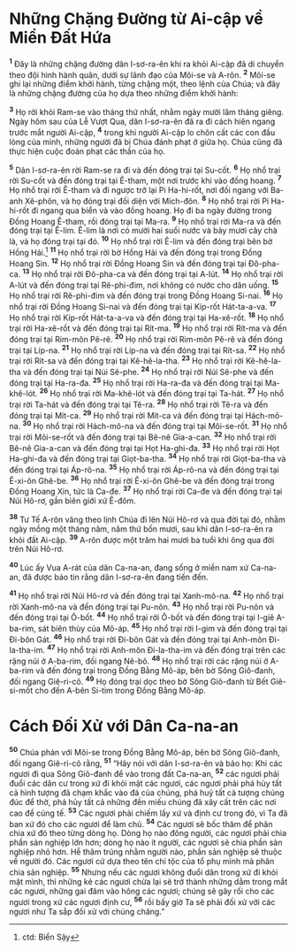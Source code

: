 # Những Chặng Ðường từ Ai-cập về Miền Ðất Hứa
<sup><b>1</b></sup> Ðây là những chặng đường dân I-sơ-ra-ên khi ra khỏi Ai-cập đã di chuyển theo đội hình hành quân, dưới sự lãnh đạo của Môi-se và A-rôn. <sup><b>2</b></sup> Môi-se ghi lại những điểm khởi hành, từng chặng một, theo lệnh của Chúa; và đây là những chặng đường của họ dựa theo những điểm khởi hành:

<sup><b>3</b></sup> Họ rời khỏi Ram-se vào tháng thứ nhất, nhằm ngày mười lăm tháng giêng. Ngày hôm sau của Lễ Vượt Qua, dân I-sơ-ra-ên đã ra đi cách hiên ngang trước mắt người Ai-cập, <sup><b>4</b></sup> trong khi người Ai-cập lo chôn cất các con đầu lòng của mình, những người đã bị Chúa đánh phạt ở giữa họ. Chúa cũng đã thực hiện cuộc đoán phạt các thần của họ.

<sup><b>5</b></sup> Dân I-sơ-ra-ên rời Ram-se ra đi và đến đóng trại tại Su-cốt. <sup><b>6</b></sup> Họ nhổ trại rời Su-cốt và đến đóng trại tại Ê-tham, một nơi trước khi vào đồng hoang. <sup><b>7</b></sup> Họ nhổ trại rời Ê-tham và đi ngược trở lại Pi Ha-hi-rốt, nơi đối ngang với Ba-anh Xê-phôn, và họ đóng trại đối diện với Mích-đôn. <sup><b>8</b></sup> Họ nhổ trại rời Pi Ha-hi-rốt đi ngang qua biển và vào đồng hoang. Họ đi ba ngày đường trong Ðồng Hoang Ê-tham, rồi đóng trại tại Ma-ra. <sup><b>9</b></sup> Họ nhổ trại rời Ma-ra và đến đóng trại tại Ê-lim. Ê-lim là nơi có mười hai suối nước và bảy mươi cây chà là, và họ đóng trại tại đó. <sup><b>10</b></sup> Họ nhổ trại rời Ê-lim và đến đóng trại bên bờ Hồng Hải.[^1-461196a8-fd56-4470-980d-b70aa78f6799] <sup><b>11</b></sup> Họ nhổ trại rời bờ Hồng Hải và đến đóng trại trong Ðồng Hoang Sin. <sup><b>12</b></sup> Họ nhổ trại rời Ðồng Hoang Sin và đến đóng trại tại Ðô-pha-ca. <sup><b>13</b></sup> Họ nhổ trại rời Ðô-pha-ca và đến đóng trại tại A-lút. <sup><b>14</b></sup> Họ nhổ trại rời A-lút và đến đóng trại tại Rê-phi-đim, nơi không có nước cho dân uống. <sup><b>15</b></sup> Họ nhổ trại rời Rê-phi-đim và đến đóng trại trong Ðồng Hoang Si-nai. <sup><b>16</b></sup> Họ nhổ trại rời Ðồng Hoang Si-nai và đến đóng trại tại Kíp-rốt Hát-ta-a-va. <sup><b>17</b></sup> Họ nhổ trại rời Kíp-rốt Hát-ta-a-va và đến đóng trại tại Ha-xê-rốt. <sup><b>18</b></sup> Họ nhổ trại rời Ha-xê-rốt và đến đóng trại tại Rít-ma. <sup><b>19</b></sup> Họ nhổ trại rời Rít-ma và đến đóng trại tại Rim-môn Pê-rê. <sup><b>20</b></sup> Họ nhổ trại rời Rim-môn Pê-rê và đến đóng trại tại Líp-na. <sup><b>21</b></sup> Họ nhổ trại rời Líp-na và đến đóng trại tại Rít-sa. <sup><b>22</b></sup> Họ nhổ trại rời Rít-sa và đến đóng trại tại Kê-hê-la-tha. <sup><b>23</b></sup> Họ nhổ trại rời Kê-hê-la-tha và đến đóng trại tại Núi Sê-phe. <sup><b>24</b></sup> Họ nhổ trại rời Núi Sê-phe và đến đóng trại tại Ha-ra-đa. <sup><b>25</b></sup> Họ nhổ trại rời Ha-ra-đa và đến đóng trại tại Ma-khê-lót. <sup><b>26</b></sup> Họ nhổ trại rời Ma-khê-lót và đến đóng trại tại Ta-hát. <sup><b>27</b></sup> Họ nhổ trại rời Ta-hát và đến đóng trại tại Tê-ra. <sup><b>28</b></sup> Họ nhổ trại rời Tê-ra và đến đóng trại tại Mít-ca. <sup><b>29</b></sup> Họ nhổ trại rời Mít-ca và đến đóng trại tại Hách-mô-na. <sup><b>30</b></sup> Họ nhổ trại rời Hách-mô-na và đến đóng trại tại Môi-se-rốt. <sup><b>31</b></sup> Họ nhổ trại rời Môi-se-rốt và đến đóng trại tại Bê-nê Gia-a-can. <sup><b>32</b></sup> Họ nhổ trại rời Bê-nê Gia-a-can và đến đóng trại tại Họt Ha-ghi-đa. <sup><b>33</b></sup> Họ nhổ trại rời Họt Ha-ghi-đa và đến đóng trại tại Giọt-ba-tha. <sup><b>34</b></sup> Họ nhổ trại rời Giọt-ba-tha và đến đóng trại tại Áp-rô-na. <sup><b>35</b></sup> Họ nhổ trại rời Áp-rô-na và đến đóng trại tại Ê-xi-ôn Ghê-be. <sup><b>36</b></sup> Họ nhổ trại rời Ê-xi-ôn Ghê-be và đến đóng trại trong Ðồng Hoang Xin, tức là Ca-đe. <sup><b>37</b></sup> Họ nhổ trại rời Ca-đe và đến đóng trại tại Núi Hô-rơ, gần biên giới xứ Ê-đôm.

<sup><b>38</b></sup> Tư Tế A-rôn vâng theo lịnh Chúa đi lên Núi Hô-rơ và qua đời tại đó, nhằm ngày mồng một tháng năm, năm thứ bốn mươi, sau khi dân I-sơ-ra-ên ra khỏi đất Ai-cập. <sup><b>39</b></sup> A-rôn được một trăm hai mươi ba tuổi khi ông qua đời trên Núi Hô-rơ.

<sup><b>40</b></sup> Lúc ấy Vua A-rát của dân Ca-na-an, đang sống ở miền nam xứ Ca-na-an, đã được báo tin rằng dân I-sơ-ra-ên đang tiến đến.

<sup><b>41</b></sup> Họ nhổ trại rời Núi Hô-rơ và đến đóng trại tại Xanh-mô-na. <sup><b>42</b></sup> Họ nhổ trại rời Xanh-mô-na và đến đóng trại tại Pu-nôn. <sup><b>43</b></sup> Họ nhổ trại rời Pu-nôn và đến đóng trại tại Ô-bốt. <sup><b>44</b></sup> Họ nhổ trại rời Ô-bốt và đến đóng trại tại I-giê A-ba-rim, sát biên thùy của Mô-áp. <sup><b>45</b></sup> Họ nhổ trại rời I-gim và đến đóng trại tại Ði-bôn Gát. <sup><b>46</b></sup> Họ nhổ trại rời Ði-bôn Gát và đến đóng trại tại Anh-môn Ði-la-tha-im. <sup><b>47</b></sup> Họ nhổ trại rời Anh-môn Ði-la-tha-im và đến đóng trại trên các rặng núi ở A-ba-rim, đối ngang Nê-bô. <sup><b>48</b></sup> Họ nhổ trại rời các rặng núi ở A-ba-rim và đến đóng trại trong Ðồng Bằng Mô-áp, bên bờ Sông Giô-đanh, đối ngang Giê-ri-cô. <sup><b>49</b></sup> Họ đóng trại dọc theo bờ Sông Giô-đanh từ Bết Giê-si-mốt cho đến A-bên Si-tim trong Ðồng Bằng Mô-áp.

# Cách Ðối Xử với Dân Ca-na-an
<sup><b>50</b></sup> Chúa phán với Môi-se trong Ðồng Bằng Mô-áp, bên bờ Sông Giô-đanh, đối ngang Giê-ri-cô rằng, <sup><b>51</b></sup> “Hãy nói với dân I-sơ-ra-ên và bảo họ: Khi các ngươi đi qua Sông Giô-đanh để vào trong đất Ca-na-an, <sup><b>52</b></sup> các ngươi phải đuổi các dân cư trong xứ đi khỏi mặt các ngươi, các ngươi phải phá hủy tất cả hình tượng đã chạm khắc vào đá của chúng, phá huỷ tất cả tượng chúng đúc để thờ, phá hủy tất cả những đền miếu chúng đã xây cất trên các nơi cao để cúng tế. <sup><b>53</b></sup> Các ngươi phải chiếm lấy xứ và định cư trong đó, vì Ta đã ban xứ đó cho các ngươi để làm chủ. <sup><b>54</b></sup> Các ngươi sẽ bốc thăm để phân chia xứ đó theo từng dòng họ. Dòng họ nào đông người, các ngươi phải chia phần sản nghiệp lớn hơn; dòng họ nào ít người, các ngươi sẽ chia phần sản nghiệp nhỏ hơn. Hễ thăm trúng nhằm người nào, phần sản nghiệp sẽ thuộc về người đó. Các ngươi cứ dựa theo tên chi tộc của tổ phụ mình mà phân chia sản nghiệp. <sup><b>55</b></sup> Nhưng nếu các ngươi không đuổi dân trong xứ đi khỏi mặt mình, thì những kẻ các ngươi chừa lại sẽ trở thành những dằm trong mắt các ngươi, những gai đâm vào hông các ngươi; chúng sẽ gây rối cho các ngươi trong xứ các ngươi định cư, <sup><b>56</b></sup> rồi bấy giờ Ta sẽ phải đối xử với các ngươi như Ta sắp đối xử với chúng chăng.”

[^1-461196a8-fd56-4470-980d-b70aa78f6799]: ctd: Biển Sậy